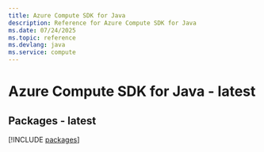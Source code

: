 ```yaml
---
title: Azure Compute SDK for Java
description: Reference for Azure Compute SDK for Java
ms.date: 07/24/2025
ms.topic: reference
ms.devlang: java
ms.service: compute
---
```

# Azure Compute SDK for Java - latest
## Packages - latest
[!INCLUDE [packages](compute-index.md)]